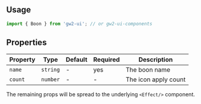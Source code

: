 ## Usage

```js
import { Boon } from 'gw2-ui'; // or gw2-ui-components
```

## Properties

| Property | Type     | Default | Required | Description          |
| -------- | -------- | ------- | -------- | -------------------- |
| `name`   | `string` | -       | yes      | The boon name        |
| `count`  | `number` | -       | -        | The icon apply count |

The remaining props will be spread to the underlying `<Effect/>` component.
